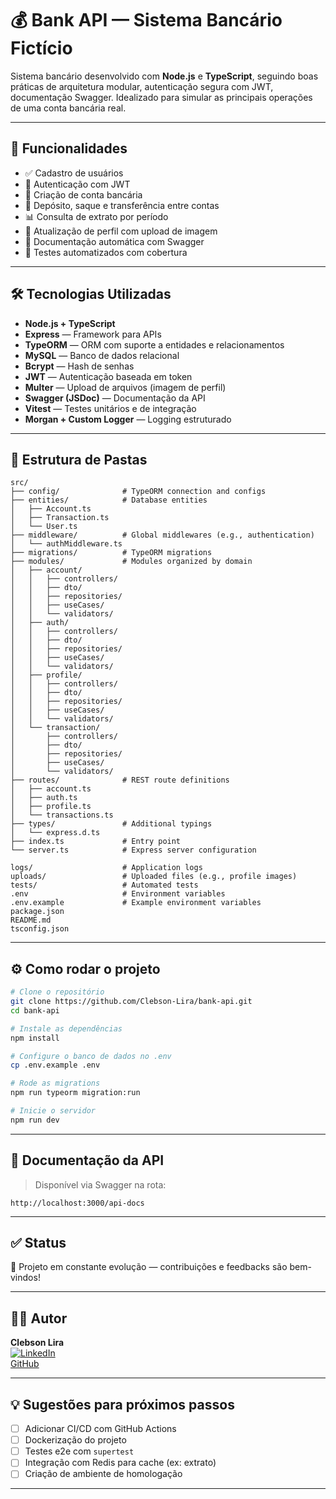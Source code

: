 # 💰 Bank API — Sistema Bancário Fictício

Sistema bancário desenvolvido com **Node.js** e **TypeScript**, seguindo boas práticas de arquitetura modular, autenticação segura com JWT, documentação Swagger. Idealizado para simular as principais operações de uma conta bancária real.

---

## 🚀 Funcionalidades

- ✅ Cadastro de usuários
- 🔐 Autenticação com JWT
- 🏦 Criação de conta bancária
- 💸 Depósito, saque e transferência entre contas
- 📊 Consulta de extrato por período
- 👤 Atualização de perfil com upload de imagem
- 📄 Documentação automática com Swagger
- 🧪 Testes automatizados com cobertura

---

## 🛠️ Tecnologias Utilizadas

- **Node.js + TypeScript**
- **Express** — Framework para APIs
- **TypeORM** — ORM com suporte a entidades e relacionamentos
- **MySQL** — Banco de dados relacional
- **Bcrypt** — Hash de senhas
- **JWT** — Autenticação baseada em token
- **Multer** — Upload de arquivos (imagem de perfil)
- **Swagger (JSDoc)** — Documentação da API
- **Vitest** — Testes unitários e de integração
- **Morgan + Custom Logger** — Logging estruturado

---

## 📁 Estrutura de Pastas

```
src/
├── config/              # TypeORM connection and configs
├── entities/            # Database entities
│   ├── Account.ts
│   ├── Transaction.ts
│   └── User.ts
├── middleware/          # Global middlewares (e.g., authentication)
│   └── authMiddleware.ts
├── migrations/          # TypeORM migrations
├── modules/             # Modules organized by domain
│   ├── account/
│   │   ├── controllers/
│   │   ├── dto/
│   │   ├── repositories/
│   │   ├── useCases/
│   │   └── validators/
│   ├── auth/
│   │   ├── controllers/
│   │   ├── dto/
│   │   ├── repositories/
│   │   ├── useCases/
│   │   └── validators/
│   ├── profile/
│   │   ├── controllers/
│   │   ├── dto/
│   │   ├── repositories/
│   │   ├── useCases/
│   │   └── validators/
│   └── transaction/
│       ├── controllers/
│       ├── dto/
│       ├── repositories/
│       ├── useCases/
│       └── validators/
├── routes/              # REST route definitions
│   ├── account.ts
│   ├── auth.ts
│   ├── profile.ts
│   └── transactions.ts
├── types/               # Additional typings
│   └── express.d.ts
├── index.ts             # Entry point
└── server.ts            # Express server configuration

logs/                    # Application logs
uploads/                 # Uploaded files (e.g., profile images)
tests/                   # Automated tests
.env                     # Environment variables
.env.example             # Example environment variables
package.json
README.md
tsconfig.json
```

---

## ⚙️ Como rodar o projeto

```bash
# Clone o repositório
git clone https://github.com/Clebson-Lira/bank-api.git
cd bank-api

# Instale as dependências
npm install

# Configure o banco de dados no .env
cp .env.example .env

# Rode as migrations
npm run typeorm migration:run

# Inicie o servidor
npm run dev
```

---

## 📘 Documentação da API

> Disponível via Swagger na rota:  
```
http://localhost:3000/api-docs
```

---

## ✅ Status

🚧 Projeto em constante evolução — contribuições e feedbacks são bem-vindos!

---

## 👨‍💻 Autor

**Clebson Lira**  
[![LinkedIn](https://img.shields.io/badge/-LinkedIn-blue?style=flat-square&logo=linkedin&logoColor=white)](https://www.linkedin.com/in/clebson-lira-dev)  
[GitHub](https://github.com/Clebson-Lira)

---

## 💡 Sugestões para próximos passos

- [ ] Adicionar CI/CD com GitHub Actions
- [ ] Dockerização do projeto
- [ ] Testes e2e com `supertest`
- [ ] Integração com Redis para cache (ex: extrato)
- [ ] Criação de ambiente de homologação

---

